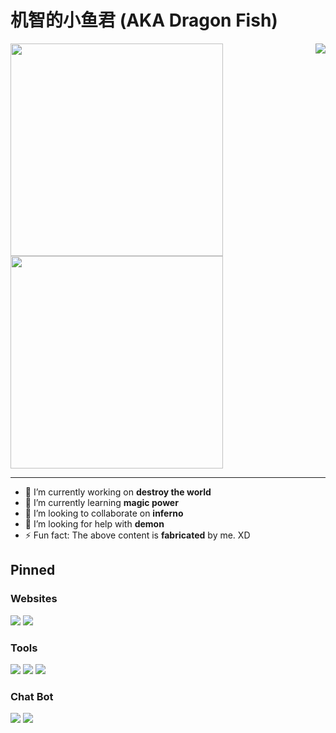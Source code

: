 # 机智的小鱼君 (AKA Dragon Fish)

<img align="right" src="https://metrics.lecoq.io/Dragon-Fish?template=classic&base.header=0&lines=1&people=1&people.limit=24&people.size=28&people.types=followers%2C%20following&people.identicons=false&people.shuffle=false&config.timezone=Asia%2FShanghai">

<img width="340px" src="https://github-readme-stats.vercel.app/api?username=Dragon-Fish&count_private=true&show_icons=true&theme=nord">
<img width="340px" src="https://github-readme-stats.vercel.app/api/top-langs/?username=Dragon-Fish&layout=compact&theme=nord">

---

- 🔭 I’m currently working on **destroy the world**
- 🌱 I’m currently learning **magic power**
- 👯 I’m looking to collaborate on **inferno**
- 🤔 I’m looking for help with **demon**
- ⚡ Fun fact: The above content is **fabricated** by me. XD

## Pinned
<!-- [![](https://github-readme-stats.vercel.app/api/pin/?username=&repo=&show_owner=1&theme=nord)]() -->

### Websites

[![](https://github-readme-stats.vercel.app/api/pin/?username=Dragon-Fish&repo=dragon-fish.github.io&show_owner=1&theme=nord)](https://blog.wjghj.cn)
[![](https://github-readme-stats.vercel.app/api/pin/?username=FreeNowOrg&repo=PixivNow&show_owner=1&theme=nord)](https://github.com/FreeNowOrg/PixivNow)

### Tools

[![](https://github-readme-stats.vercel.app/api/pin/?username=inpageedit&repo=inpageedit-v2&show_owner=1&theme=nord)](https://github.com/inpageedit/inpageedit-v2)
[![](https://github-readme-stats.vercel.app/api/pin/?username=genshin-kit&repo=genshin-kit&show_owner=1&theme=nord)](https://github.com/genshin-kit/genshin-kit)
[![](https://github-readme-stats.vercel.app/api/pin/?username=Fandom-zh&repo=Gadget-WikiForum&show_owner=1&theme=nord)](https://github.com/Fandom-zh/Gadget-WikiForum)

### Chat Bot

[![](https://github-readme-stats.vercel.app/api/pin/?username=koishijs&repo=koishi&show_owner=1&theme=nord)](https://github.com/koishijs/koishi)
[![](https://github-readme-stats.vercel.app/api/pin/?username=Wjghj-Project&repo=Chatbot-SILI&show_owner=1&theme=nord)](https://github.com/Wjghj-Project/Chatbot-SILI)
